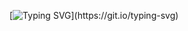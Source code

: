 [![Typing SVG](https://readme-typing-svg.demolab.com?font=Black+Ops+One&pause=1000&random=false&width=435&lines=Linux+user+%26+Web+Back-End+Developer!)](https://git.io/typing-svg)
